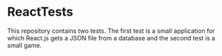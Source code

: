# ReactTests
This repository contains two tests. The first test is a small application for which React.js gets a JSON file from a database and the second test is a small game.
